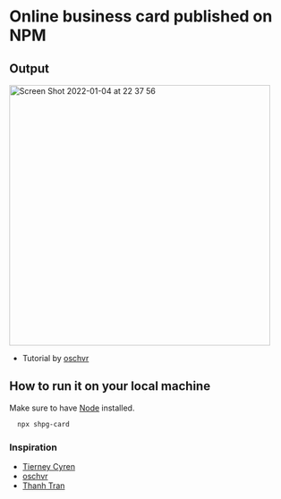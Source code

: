 # Online business card  published on NPM

## Output

<img width="466" alt="Screen Shot 2022-01-04 at 22 37 56" src="https://user-images.githubusercontent.com/70539478/148171736-61f6122f-2a39-4849-b3f7-1661e02dd84f.png">

- Tutorial by [oschvr](https://oschvr.com/posts/create-your-npm-card/)

## How to run it on your local machine

Make sure to have [Node](https://www.npmjs.com/get-npm) installed.

``` zsh
  npx shpg-card
```

### Inspiration

- [Tierney Cyren](https://github.com/bnb/bitandbang)
- [oschvr](https://github.com/oschvr/card)
- [Thanh Tran](https://github.com/trongthanh/npx-card)
